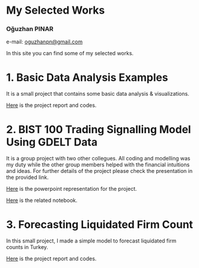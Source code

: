 # My Selected Works
### Oğuzhan PINAR
e-mail: oguzhanpn@gmail.com

In this site you can find some of my selected works.


# 1. Basic Data Analysis Examples
It is a small project that contains some basic data analysis & visualizations.

[Here](Basic_data_analysis.html) is the project report and codes.

# 2. BIST 100 Trading Signalling Model Using GDELT Data
It is a group project with two other collegues. All coding and modelling was my duty while the other group members helped with the financial intuitions and ideas. For further details of the project please check the presentation in the provided link.

[Here](bist_100_signalling.pdf) is the powerpoint representation for the project.

[Here](bist_100_signalling.ipynb) is the related notebook.


# 3. Forecasting Liquidated Firm Count 
In this small project, I made a simple model to forecast liquidated firm counts in Turkey.

[Here](Liq_firm.html) is the project report and codes.
